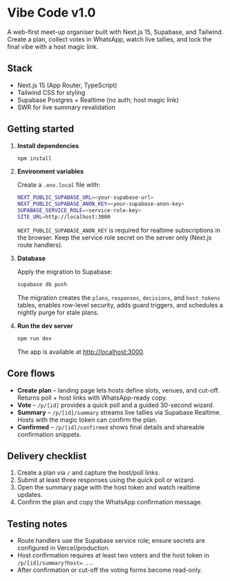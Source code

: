 # Vibe Code v1.0

A web-first meet-up organiser built with Next.js 15, Supabase, and Tailwind. Create a plan, collect votes in WhatsApp, watch live tallies, and lock the final vibe with a host magic link.

## Stack

- Next.js 15 (App Router, TypeScript)
- Tailwind CSS for styling
- Supabase Postgres + Realtime (no auth; host magic link)
- SWR for live summary revalidation

## Getting started

1. **Install dependencies**
   ```bash
   npm install
   ```

2. **Environment variables**

   Create a `.env.local` file with:
   ```bash
   NEXT_PUBLIC_SUPABASE_URL=<your-supabase-url>
   NEXT_PUBLIC_SUPABASE_ANON_KEY=<your-supabase-anon-key>
   SUPABASE_SERVICE_ROLE=<service-role-key>
   SITE_URL=http://localhost:3000
   ```

   `NEXT_PUBLIC_SUPABASE_ANON_KEY` is required for realtime subscriptions in the browser. Keep the service role secret on the server only (Next.js route handlers).

3. **Database**

   Apply the migration to Supabase:
   ```bash
   supabase db push
   ```

   The migration creates the `plans`, `responses`, `decisions`, and `host_tokens` tables, enables row-level security, adds guard triggers, and schedules a nightly purge for stale plans.

4. **Run the dev server**
   ```bash
   npm run dev
   ```

   The app is available at [http://localhost:3000](http://localhost:3000).

## Core flows

- **Create plan** – landing page lets hosts define slots, venues, and cut-off. Returns poll + host links with WhatsApp-ready copy.
- **Vote** – `/p/[id]` provides a quick poll and a guided 30-second wizard.
- **Summary** – `/p/[id]/summary` streams live tallies via Supabase Realtime. Hosts with the magic token can confirm the plan.
- **Confirmed** – `/p/[id]/confirmed` shows final details and shareable confirmation snippets.

## Delivery checklist

1. Create a plan via `/` and capture the host/poll links.
2. Submit at least three responses using the quick poll or wizard.
3. Open the summary page with the host token and watch realtime updates.
4. Confirm the plan and copy the WhatsApp confirmation message.

## Testing notes

- Route handlers use the Supabase service role; ensure secrets are configured in Vercel/production.
- Host confirmation requires at least two voters and the host token in `/p/[id]/summary?host=...`.
- After confirmation or cut-off the voting forms become read-only.
